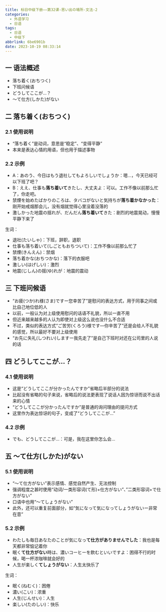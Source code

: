 ```yaml
---
title: 标日中级下册——第32课-思い出の場所-文法-2
categories:
  - 外语学习
  - 日语
tags:
  - 日语
  - 中级下
abbrlink: 6be6901b
date: 2023-10-19 08:33:14
---
```

## 一 语法概述

* 落ち着く(おちつく)
* 下班问候语
* どうしてここが…？
* ～て仕方(しかた)がない

<!--more-->

## 二 落ち着く(おちつく)

### 2.1 使用说明

* “落ち着く”是动词，意思是“稳定”、“变得平静”
* 本来是表达心情的用语，但也用于描述事物

### 2.2 示例

* A：あのう、今日はもう退社してもよろしいでしょうか：嗯...，今天已经可以下班了吧？
* B：ええ、仕事も**落ち着いて**きたし、大丈夫よ：可以。工作不像以前那么忙了，你走吧。
* 禁煙を始めたばかりのころは、タバコがないと気持ちが**落ち着かなかった**：刚开始戒烟那会儿，没有烟就觉得心里没着没落的
* 激しかった地震の揺れが、だんだん**落ち着いて**きた：剧烈的地震晃动，慢慢平静下来了

生词：

* 退社(たいしゃ)：下班，辞职，退职
* 仕事も落ち着いて(しごともおちついて)：工作不像以前那么忙了
* 禁煙(きんえん)：禁烟
* 落ち着かな(おちつかな)：落下的衣服吧
* 激しい(はげしい)：激烈
* 地震(じしん)の揺(ゆ)れが：地震的震动

## 三 下班问候语

* “お疲(つか)れ様(さま)ですー您幸苦了”是慰问的表达方式，用于同事之间或比自己地位低的人
* 以前，一般认为对上级使用慰问的话语不礼貌，所以一直不用
* 但近来越来越多的人认为即使对上级这么说也没什么不合适
* 不过，类似的表达方式“ご苦労(くろう)様です—你辛苦了”还是会给人不礼貌的感觉，所以最好不要对上级使用
* “お先に失礼(しつれい)しますー我先走了”是自己下班时对还在公司里的人说的话

## 四 どうしてここが…？

### 4.1 使用说明

* 这是“どうしてここが分かったんですか”省略后半部分的说法
* 比起没有省略的句子来说，省略后的说法更表现了说话人因为惊讶而说不出话来的心情
* “どうしてここが分かったんですか”是普通的询问理由的提问方式
* 这里作为表达惊讶的句子，变成了“どうしてここが…”

### 4.2 示例

* でも、どうしてここが…：可是，我在这里你怎么会...

## 五 ～て仕方(しかた)がない

### 5.1 使用说明

* “～て仕方がない”表示感情、感觉自然产生、无法控制
* 强调程度之甚时使用“动词/一类形容词(て形)+仕方がない”、”二类形容词+で仕方がない”
* 口语中也用“～てしょうがない”
* 此外，还可以重复前面部分，如“気になって気になってしょうがないー非常在意”

### 5.2 示例

* わたしも毎日あなたのことが気になっ**て仕方がありませんでした**：我也是每天都非常惦记着你
* 眠く**て仕方がない**時は、濃いコーヒーを飲むといいですよ：困得不行的时候，喝一杯浓咖啡就会好的
* 人生が楽しく**てしょうがない**：人生太快乐了

生词：

* 眠く(ねむく)：困倦
* 濃い(こい)：浓重
* 人生(じんせい)：人生
* 楽しい(たのしい)：快乐

